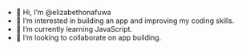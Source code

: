 - 👋 Hi, I’m @elizabethonafuwa
- 👀 I’m interested in building an app and improving my coding skills.
- 🌱 I’m currently learning JavaScript.
- 💞️ I’m looking to collaborate on app building.

<!---
elizabethonafuwa/elizabethonafuwa is a ✨ special ✨ repository because its `README.md` (this file) appears on your GitHub profile.
You can click the Preview link to take a look at your changes.
--->
